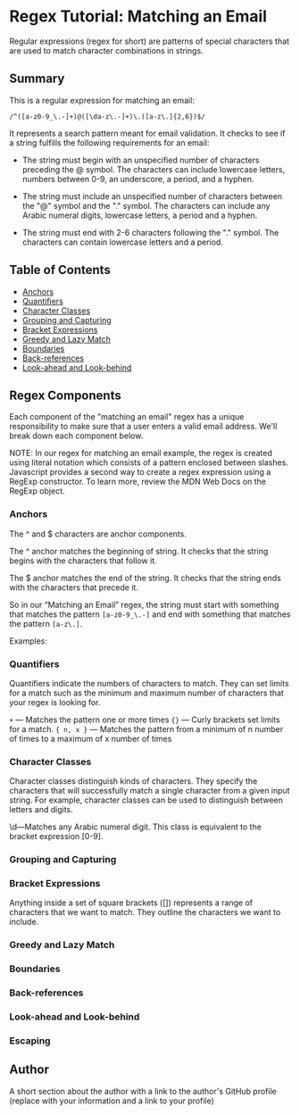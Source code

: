 # Regex Tutorial: Matching an Email

Regular expressions (regex for short) are patterns of special characters that are used to match character combinations in strings.

## Summary

This is a regular expression for matching an email:

`/^([a-z0-9_\.-]+)@([\da-z\.-]+)\.([a-z\.]{2,6})$/`

It represents a search pattern meant for email validation. It checks to see if a string fulfills the following requirements for an email:

- The string must begin with an unspecified number of characters preceding the @ symbol. The characters can include lowercase letters, numbers between 0-9, an underscore, a period, and a hyphen.

- The string must include an unspecified number of characters between the "@" symbol and the "." symbol. The characters can include any Arabic numeral digits, lowercase letters, a period and a hyphen.

- The string must end with 2-6 characters following the "." symbol. The characters can contain lowercase letters and a period.

## Table of Contents

- [Anchors](#anchors)
- [Quantifiers](#quantifiers)
- [Character Classes](#character-classes)
- [Grouping and Capturing](#grouping-and-capturing)
- [Bracket Expressions](#bracket-expressions)
- [Greedy and Lazy Match](#greedy-and-lazy-match)
- [Boundaries](#boundaries)
- [Back-references](#back-references)
- [Look-ahead and Look-behind](#look-ahead-and-look-behind)

## Regex Components

Each component of the "matching an email" regex has a unique responsibility to make sure that a user enters a valid email address. We'll break down each component below.

NOTE: In our regex for matching an email example, the regex is created using literal notation which consists of a pattern enclosed between slashes. Javascript provides a second way to create a regex expression using a RegExp constructor. To learn more, review the MDN Web Docs on the RegExp object.

### Anchors

The ^ and $ characters are anchor components.

The ^ anchor matches the beginning of string. It checks that the string begins with the characters that follow it.

The $ anchor matches the end of the string. It checks that the string ends with the characters that precede it.

So in our “Matching an Email” regex, the string must start with something that matches the pattern `[a-z0-9_\.-]` and end with something that matches the pattern `[a-z\.]`.

Examples:

### Quantifiers

Quantifiers indicate the numbers of characters to match. They can set limits for a match such as the minimum and maximum number of characters that your regex is looking for.

`+` — Matches the pattern one or more times
`{}` — Curly brackets set limits for a match.
`{ n, x }` — Matches the pattern from a minimum of n number of times to a maximum of x number of times

### Character Classes

Character classes distinguish kinds of characters. They specify the characters that will successfully match a single character from a given input string. For example, character classes can be used to distinguish between letters and digits.

\d—Matches any Arabic numeral digit. This class is equivalent to the bracket expression [0-9].

### Grouping and Capturing

### Bracket Expressions

Anything inside a set of square brackets ([]) represents a range of characters that we want to match. They outline the characters we want to include.

### Greedy and Lazy Match

### Boundaries

### Back-references

### Look-ahead and Look-behind

### Escaping

## Author

A short section about the author with a link to the author's GitHub profile (replace with your information and a link to your profile)
